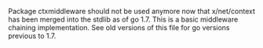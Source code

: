 Package ctxmiddleware should not be used anymore now that x/net/context has
been merged into the stdlib as of go 1.7. This is a basic middleware
chaining implementation.
See old versions of this file for go versions previous to 1.7.
